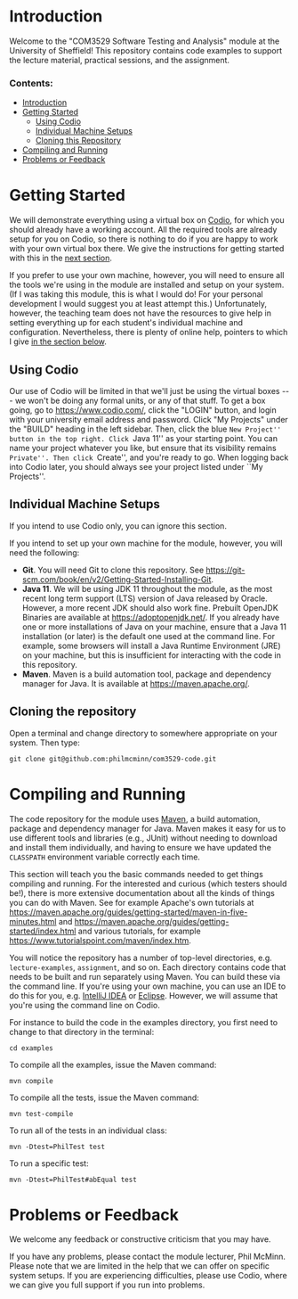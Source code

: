 # Introduction
Welcome to the "COM3529 Software Testing and Analysis" module at the University
of Sheffield! This repository contains code examples to support the lecture
material, practical sessions, and the assignment.

### Contents:

* [Introduction](#introduction)
* [Getting Started](#getting-started)
    * [Using Codio](#using-codio)
    * [Individual Machine Setups](#individual-machine-setups)
    * [Cloning this Repository](#cloning-the-repository)
* [Compiling and Running](#compiling-and-running)
* [Problems or Feedback](#problems-or-feedback)

# Getting Started

We will demonstrate everything using a virtual box on
[Codio](https://www.codio.com/), for which you should already have a working
account. All the required tools are already setup for you on Codio, so there is
nothing to do if you are happy to work with your own virtual box there. We give
the instructions for getting started with this in the [next section](#using-codio).

If you prefer to use your own machine, however, you will need to ensure all the
tools we're using in the module are installed and setup on your system. (If I
was taking this module, this is what I would do! For your personal development I
would suggest you at least attempt this.) Unfortunately, however, the teaching
team does not have the resources to give help in setting everything up for each
student's individual machine and configuration. Nevertheless, there is plenty of
online help, pointers to which I give [in the section
below](#individual-machine-setups). 

## Using Codio

Our use of Codio will be limited in that we'll just be using the virtual boxes
--- we won't be doing any formal units, or any of that stuff. To get a box
going, go to https://www.codio.com/, click the "LOGIN" button, and login with
your university email address and password. Click "My Projects" under the
"BUILD" heading in the left sidebar. Then, click the blue ``New Project'' button
in the top right. Click ``Java 11'' as your starting point. You can name your
project whatever you like, but ensure that its visibility remains ``Private''.
Then click ``Create'', and you're ready to go. When logging back into Codio
later, you should always see your project listed under ``My Projects''.

## Individual Machine Setups

If you intend to use Codio only, you can ignore this section. 

If you intend to set up your own machine for the module, however, you will need
the following:

* __Git__. You will need Git to clone this repository. See
  https://git-scm.com/book/en/v2/Getting-Started-Installing-Git.
* __Java 11__. We will be using JDK 11 throughout the module, as the most recent
  long term support (LTS) version of Java released by Oracle. However, a more
  recent JDK should also work fine. Prebuilt OpenJDK Binaries are available at
  https://adoptopenjdk.net/. If you already have one or more installations of
  Java on your machine, ensure that a Java 11 installation (or later) is the
  default one used at the command line. For example, some browsers will install
  a Java Runtime Environment (JRE) on your machine, but this is insufficient for
  interacting with the code in this repository.
* __Maven__. Maven is a build automation tool, package and dependency manager
  for Java. It is available at https://maven.apache.org/. 

## Cloning the repository
Open a terminal and change directory to somewhere appropriate on your system.
Then type:

``git clone git@github.com:philmcminn/com3529-code.git``

# Compiling and Running

The code repository for the module uses [Maven](https://maven.apache.org/), a
build automation, package and dependency manager for Java. Maven makes it easy
for us to use different tools and libraries (e.g., JUnit) without needing to
download and install them individually, and having to ensure we have updated the
`CLASSPATH` environment variable correctly each time. 

This section will teach you the basic commands needed to get things compiling
and running. For the interested and curious (which testers should be!), there is
more extensive documentation about all the kinds of things you can do with
Maven. See for example Apache's own tutorials at
https://maven.apache.org/guides/getting-started/maven-in-five-minutes.html and
https://maven.apache.org/guides/getting-started/index.html and various
tutorials, for example https://www.tutorialspoint.com/maven/index.htm.

You will notice the repository has a number of top-level directories, e.g.
`lecture-examples`, `assignment`, and so on. Each directory contains code that
needs to be built and run separately using Maven. You can build these via the
command line. If you're using your own machine, you can use an IDE to do this
for you, e.g. [IntelliJ IDEA](https://www.jetbrains.com/idea/) or
[Eclipse](https://www.eclipse.org/downloads/). However, we will assume that
you're using the command line on Codio. 

For instance to build the code in the examples directory, you first need to
change to that directory in the terminal:

``cd examples``

To compile all the examples, issue the Maven command:

``mvn compile``

To compile all the tests, issue the Maven command:

``mvn test-compile``

To run all of the tests in an individual class:

``mvn -Dtest=PhilTest test``

To run a specific test:

``mvn -Dtest=PhilTest#abEqual test``


# Problems or Feedback

We welcome any feedback or constructive criticism that you may have.

If you have any problems, please contact the module lecturer, Phil McMinn.
Please note that we are limited in the help that we can offer on specific system
setups. If you are experiencing difficulties, please use Codio, where we can
give you full support if you run into problems. 
